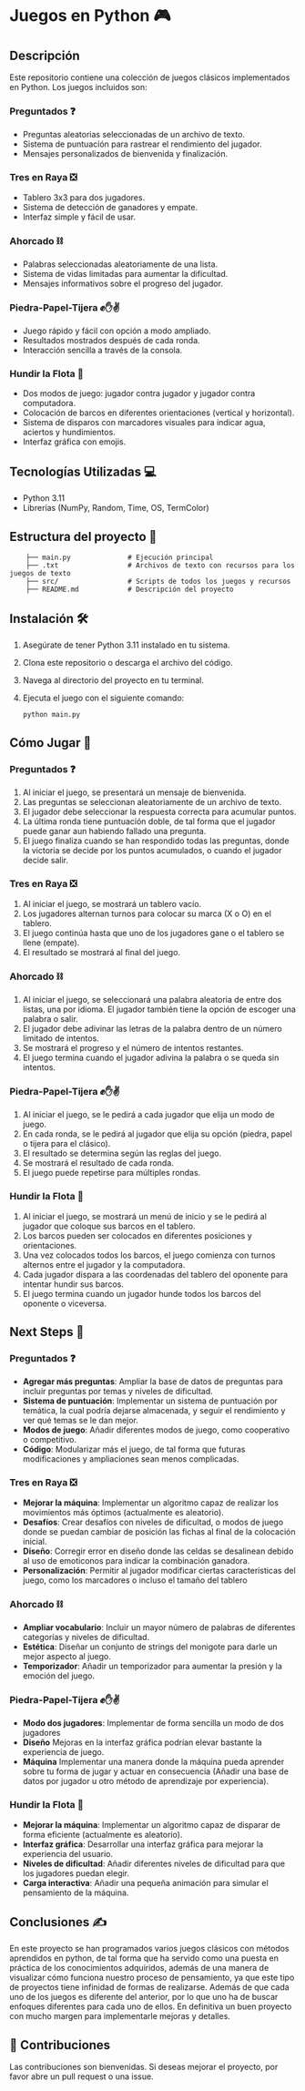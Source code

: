 # Juegos en Python 🎮

## Descripción

Este repositorio contiene una colección de juegos clásicos implementados en Python. Los juegos incluidos son:

### Preguntados ❓
- Preguntas aleatorias seleccionadas de un archivo de texto.
- Sistema de puntuación para rastrear el rendimiento del jugador.
- Mensajes personalizados de bienvenida y finalización.

### Tres en Raya ❎
- Tablero 3x3 para dos jugadores.
- Sistema de detección de ganadores y empate.
- Interfaz simple y fácil de usar.

### Ahorcado ⛓️
- Palabras seleccionadas aleatoriamente de una lista.
- Sistema de vidas limitadas para aumentar la dificultad.
- Mensajes informativos sobre el progreso del jugador.

### Piedra-Papel-Tijera ✊✋✌️
- Juego rápido y fácil con opción a modo ampliado.
- Resultados mostrados después de cada ronda.
- Interacción sencilla a través de la consola.

### Hundir la Flota 🚢
- Dos modos de juego: jugador contra jugador y jugador contra computadora.
- Colocación de barcos en diferentes orientaciones (vertical y horizontal).
- Sistema de disparos con marcadores visuales para indicar agua, aciertos y hundimientos.
- Interfaz gráfica con emojis.

## Tecnologías Utilizadas 💻

- Python 3.11
- Librerías (NumPy, Random, Time, OS, TermColor)

## Estructura del proyecto 📂

        ├── main.py              # Ejecución principal
        ├── .txt                 # Archivos de texto con recursos para los juegos de texto
        ├── src/                 # Scripts de todos los juegos y recursos
        ├── README.md            # Descripción del proyecto

## Instalación 🛠️

1. Asegúrate de tener Python 3.11 instalado en tu sistema.
2. Clona este repositorio o descarga el archivo del código.
3. Navega al directorio del proyecto en tu terminal.
4. Ejecuta el juego con el siguiente comando:

   ```bash
   python main.py

## Cómo Jugar 🎲

### Preguntados ❓

1. Al iniciar el juego, se presentará un mensaje de bienvenida.
2. Las preguntas se seleccionan aleatoriamente de un archivo de texto.
3. El jugador debe seleccionar la respuesta correcta para acumular puntos.
4. La última ronda tiene puntuación doble, de tal forma que el jugador puede ganar aun habiendo fallado una pregunta.
5. El juego finaliza cuando se han respondido todas las preguntas, donde la victoria se decide por los puntos acumulados, o cuando el jugador decide salir.

### Tres en Raya ❎

1. Al iniciar el juego, se mostrará un tablero vacío.
2. Los jugadores alternan turnos para colocar su marca (X o O) en el tablero.
3. El juego continúa hasta que uno de los jugadores gane o el tablero se llene (empate).
4. El resultado se mostrará al final del juego.

### Ahorcado ⛓️

1. Al iniciar el juego, se seleccionará una palabra aleatoria de entre dos listas, una por idioma. El jugador también tiene la opción de escoger una palabra o salir.
2. El jugador debe adivinar las letras de la palabra dentro de un número limitado de intentos.
3. Se mostrará el progreso y el número de intentos restantes.
4. El juego termina cuando el jugador adivina la palabra o se queda sin intentos.

### Piedra-Papel-Tijera ✊✋✌️

1. Al iniciar el juego, se le pedirá a cada jugador que elija un modo de juego.
2. En cada ronda, se le pedirá al jugador que elija su opción (piedra, papel o tijera para el clásico).
3. El resultado se determina según las reglas del juego.
4. Se mostrará el resultado de cada ronda.
5. El juego puede repetirse para múltiples rondas.

### Hundir la Flota 🚢

1. Al iniciar el juego, se mostrará un menú de inicio y se le pedirá al jugador que coloque sus barcos en el tablero.
2. Los barcos pueden ser colocados en diferentes posiciones y orientaciones.
3. Una vez colocados todos los barcos, el juego comienza con turnos alternos entre el jugador y la computadora.
4. Cada jugador dispara a las coordenadas del tablero del oponente para intentar hundir sus barcos.
5. El juego termina cuando un jugador hunde todos los barcos del oponente o viceversa.

## Next Steps 🚀

### Preguntados ❓
- **Agregar más preguntas**: Ampliar la base de datos de preguntas para incluir preguntas por temas y niveles de dificultad.
- **Sistema de puntuación**: Implementar un sistema de puntuación por temática, la cual podría dejarse almacenada, y seguir el rendimiento y ver qué temas se le dan mejor.
- **Modos de juego**: Añadir diferentes modos de juego, como cooperativo o competitivo.
- **Código**: Modularizar más el juego, de tal forma que futuras modificaciones y ampliaciones sean menos complicadas.

### Tres en Raya ❎
- **Mejorar la máquina**: Implementar un algoritmo capaz de realizar los movimientos más óptimos (actualmente es aleatorio).
- **Desafíos**: Crear desafíos con niveles de dificultad, o modos de juego donde se puedan cambiar de posición las fichas al final de la colocación inicial.
- **Diseño**: Corregir error en diseño donde las celdas se desalinean debido al uso de emoticonos para indicar la combinación ganadora.
- **Personalización**: Permitir al jugador modificar ciertas características del juego, como los marcadores o incluso el tamaño del tablero

### Ahorcado ⛓️
- **Ampliar vocabulario**: Incluir un mayor número de palabras de diferentes categorías y niveles de dificultad.
- **Estética**: Diseñar un conjunto de strings del monigote para darle un mejor aspecto al juego.
- **Temporizador**: Añadir un temporizador para aumentar la presión y la emoción del juego.

### Piedra-Papel-Tijera ✊✋✌️
- **Modo dos jugadores**: Implementar de forma sencilla un modo de dos jugadores
- **Diseño** Mejoras en la interfaz gráfica podrían elevar bastante la experiencia de juego.
- **Máquina** Implementar una manera donde la máquina pueda aprender sobre tu forma de jugar y actuar en consecuencia (Añadir una base de datos por jugador u otro método de aprendizaje por experiencia).

### Hundir la Flota 🚢
- **Mejorar la máquina**: Implementar un algoritmo capaz de disparar de forma eficiente (actualmente es aleatorio).
- **Interfaz gráfica**: Desarrollar una interfaz gráfica para mejorar la experiencia del usuario.
- **Niveles de dificultad**: Añadir diferentes niveles de dificultad para que los jugadores puedan elegir.
- **Carga interactiva**: Añadir una pequeña animación para simular el pensamiento de la máquina.

## Conclusiones ✍️
En este proyecto se han programados varios juegos clásicos con métodos aprendidos en python, de tal forma que ha servido como una puesta en práctica de los conocimientos adquiridos, además de una manera de visualizar cómo funciona nuestro proceso de pensamiento, ya que este tipo de proyectos tiene infinidad de formas de realizarse. Además de que cada uno de los juegos es diferente del anterior, por lo que uno ha de buscar enfoques diferentes para cada uno de ellos. En definitiva un buen proyecto con mucho margen para implementarle mejoras y detalles.

## 🤝 Contribuciones
Las contribuciones son bienvenidas. Si deseas mejorar el proyecto, por favor abre un pull request o una issue.
